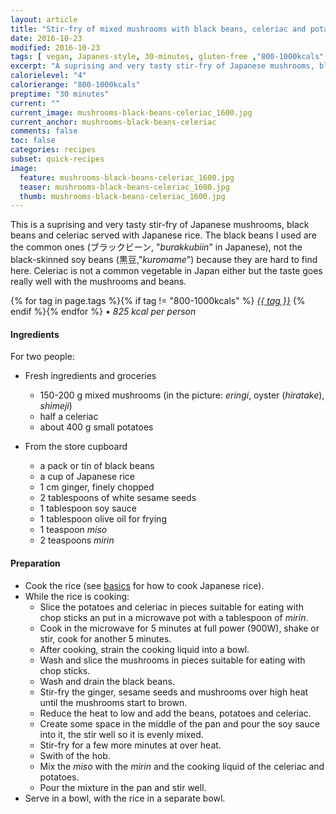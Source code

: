 ```yaml
---
layout: article
title: "Stir-fry of mixed mushrooms with black beans, celeriac and potatoes"
date: 2016-10-23
modified: 2016-10-23
tags: [ vegan, Japanes-style, 30-minutes, gluten-free ,"800-1000kcals" ]
excerpt: "A suprising and very tasty stir-fry of Japanese mushrooms, black beans and celeriac."
calorielevel: "4"
calorierange: "800-1000kcals"
preptime: "30 minutes"
current: ""
current_image: mushrooms-black-beans-celeriac_1600.jpg
current_anchor: mushrooms-black-beans-celeriac
comments: false
toc: false
categories: recipes
subset: quick-recipes
image:
  feature: mushrooms-black-beans-celeriac_1600.jpg
  teaser: mushrooms-black-beans-celeriac_1600.jpg
  thumb: mushrooms-black-beans-celeriac_1600.jpg
---
```


This is a suprising and very tasty stir-fry of Japanese mushrooms, black beans and celeriac served with Japanese rice. The black beans I used are the common ones (ブラックビーン, "_burakkubiin_" in Japanese), not the black-skinned soy beans (黒豆,"_kuromame_") because they are hard to find here.
Celeriac is not a common vegetable in Japan either but the taste goes really well with the mushrooms and beans.

{% for tag in page.tags %}{% if tag != "800-1000kcals" %}&nbsp;<a class="post-tag" href="{{ site.url}}/tags/#{{ tag }}">_{{ tag }}_</a>&nbsp;{% endif %}{% endfor %} &bull;&nbsp;<em>825&nbsp;kcal&nbsp;per&nbsp;person</em>&nbsp;&nbsp;<a href="{{ site.url}}/tags/#800-1000kcals"><img src="{{ site.url }}/images/battery_lvl_4.png" style="height:1.0em;"></a>

#### Ingredients

For two people:

- Fresh ingredients and groceries
    - 150-200 g mixed mushrooms (in the picture: _eringi_, oyster (_hiratake_), _shimeji_)
    - half a celeriac
    - about 400 g small potatoes

- From the store cupboard
    - a pack or tin of black beans
    - a cup of Japanese rice
    - 1 cm ginger, finely chopped 
    - 2 tablespoons of white sesame seeds
    - 1 tablespoon soy sauce
    - 1 tablespoon olive oil for frying
    - 1 teaspoon _miso_
    - 2 teaspoons _mirin_

#### Preparation

- Cook the rice (see <a href="{{ site.url }}/basics#toc0">basics</a> for how to cook Japanese rice).
- While the rice is cooking:
    - Slice the potatoes and celeriac in pieces suitable for eating with chop sticks an put in a microwave pot with a tablespoon of _mirin_.
    - Cook in the microwave for 5 minutes at full power (900W), shake or stir, cook for another 5 minutes. 
    - After cooking, strain the cooking liquid into a bowl.
    - Wash and slice the mushrooms in pieces suitable for eating with chop sticks.
    - Wash and drain the black beans.
    - Stir-fry the ginger, sesame seeds and mushrooms over high heat until the mushrooms start to brown.
    - Reduce the heat to low and add the beans, potatoes and celeriac.
    - Create some space in the middle of the pan and pour the soy sauce into it, the stir well so it is evenly mixed.
    - Stir-fry for a few more minutes at over heat.
    - Swith of the hob.
    - Mix the _miso_ with the _mirin_ and the cooking liquid of the celeriac and potatoes.
    - Pour the mixture in the pan and stir well.
- Serve in a bowl, with the rice in a separate bowl.

